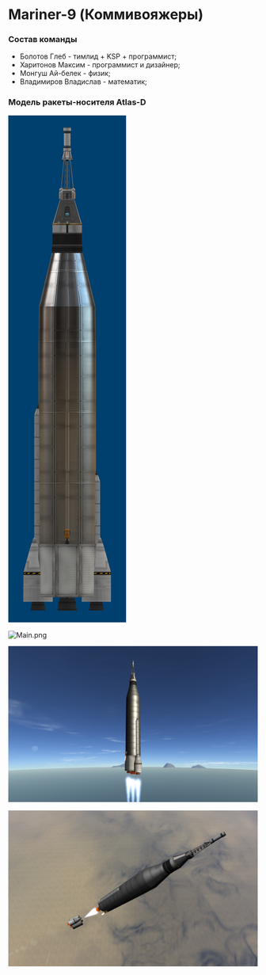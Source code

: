 <h1>Mariner-9 (Коммивояжеры)</h1>

<h3>Состав команды</h3>
<ul>
<li>Болотов Глеб - тимлид + KSP + программист;</li>
<li>Харитонов Максим - программист и дизайнер;</li>
<li>Монгуш Ай-белек - физик;</li>
<li>Владимиров Владислав - математик;</li>
</ul>

<h3>Модель ракеты-носителя Atlas-D</h3>

![image.png](https://github.com/butERRORfly/Mariner9/blob/master/images/image.png)

![Main.png](https://github.com/butERRORfly/Mariner9/blob/master/images/Main.png)

![Main2.png](https://github.com/butERRORfly/Mariner9/blob/master/images/Main2.png)

![Main3.png](https://github.com/butERRORfly/Mariner9/blob/master/images/Main3.png)
